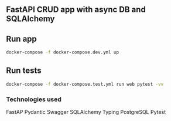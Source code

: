## FastAPI CRUD app with async DB and SQLAlchemy

## Run app
```bash
docker-compose -f docker-compose.dev.yml up
```
## Run tests
```bash
docker-compose -f docker-compose.test.yml run web pytest -vv
```
### Technologies used
FastAP
Pydantic
Swagger
SQLAlchemy
Typing
PostgreSQL
Pytest
